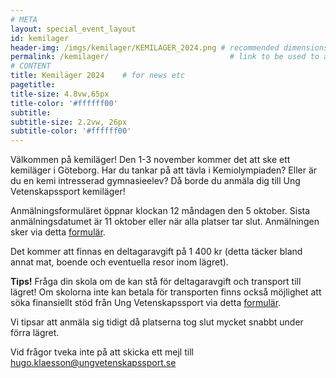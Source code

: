 ```yaml
---
# META
layout: special_event_layout
id: kemilager
header-img: /imgs/kemilager/KEMILAGER_2024.png # recommended dimensions: 2732x668px but other aspect ratios should also be fine.
permalink: /kemilager/                           # link to be used to access page
# CONTENT
title: Kemiläger 2024    # for news etc
pagetitle: 
title-size: 4.8vw,65px
title-color: '#ffffff00'
subtitle: 
subtitle-size: 2.2vw, 26px
subtitle-color: '#ffffff00'
---
```



Välkommen på kemiläger! Den 1-3 november kommer det att ske ett kemiläger i Göteborg. Har du tankar på att tävla i Kemiolympiaden? Eller är du en kemi intresserad gymnasieelev? Då borde du anmäla dig till Ung Vetenskapssport kemiläger! 

Anmälningsformuläret öppnar klockan 12 måndagen den 5 oktober. Sista anmälningsdatumet är 11 oktober eller när alla platser tar slut. Anmälningen sker via detta [formulär](https://docs.google.com/forms/d/e/1FAIpQLScPTgD51suOtr0uhE2lLMZc3EdPcK1G7n580CXC1V2QL663rQ/viewform?usp=sf_link). 

Det kommer att finnas en deltagaravgift på 1 400 kr (detta täcker bland annat mat, boende och eventuella resor inom lägret). 

**Tips!** Fråga din skola om de kan stå för deltagaravgift och transport till lägret! Om skolorna inte kan betala för transporten finns också möjlighet att söka finansiellt stöd från Ung Vetenskapssport via detta [formulär](https://forms.gle/VDPqSbknKQz2ukNt5). 

Vi tipsar att anmäla sig tidigt då platserna tog slut mycket snabbt under förra lägret. 

Vid frågor tveka inte på att skicka ett mejl till [hugo.klaesson@ungvetenskapssport.se](mailto:hugo.klaesson@ungvetenskapssport.se)




